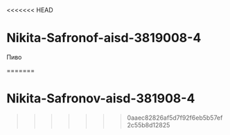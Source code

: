 <<<<<<< HEAD
# Nikita-Safronof-aisd-3819008-4
Пиво

=======
# Nikita-Safronov-aisd-381908-4
>>>>>>> 0aaec82826af5d7f92f6eb5b57ef2c55b8d12825
